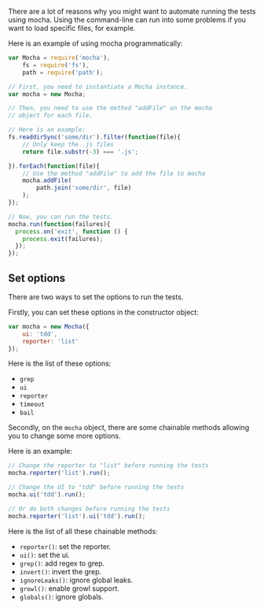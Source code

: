 There are a lot of reasons why you might want to automate running the tests using mocha. Using the command-line can run into some problems if you want to load specific files, for example.

Here is an example of using mocha programmatically:

```javascript
var Mocha = require('mocha'),
    fs = require('fs'),
    path = require('path');

// First, you need to instantiate a Mocha instance.
var mocha = new Mocha;

// Then, you need to use the method "addFile" on the mocha
// object for each file.

// Here is an example:
fs.readdirSync('some/dir').filter(function(file){
    // Only keep the .js files
    return file.substr(-3) === '.js';

}).forEach(function(file){
    // Use the method "addFile" to add the file to mocha
    mocha.addFile(
        path.join('some/dir', file)
    );
});

// Now, you can run the tests.
mocha.run(function(failures){
  process.on('exit', function () {
    process.exit(failures);
  });
});
```

## Set options

There are two ways to set the options to run the tests.

Firstly, you can set these options in the constructor object:

```javascript
var mocha = new Mocha({
    ui: 'tdd',
    reporter: 'list'
});
```

Here is the list of these options:

- `grep`
- `ui`
- `reporter`
- `timeout`
- `bail`

Secondly, on the `mocha` object, there are some chainable methods allowing you to change some more options.

Here is an example:

```javascript
// Change the reporter to "list" before running the tests
mocha.reporter('list').run();

// Change the UI to "tdd" before running the tests
mocha.ui('tdd').run();

// Or do both changes before running the tests
mocha.reporter('list').ui('tdd').run();
```

Here is the list of all these chainable methods:

- `reporter()`: set the reporter.
- `ui()`: set the ui.
- `grep()`: add regex to grep.
- `invert()`: invert the grep.
- `ignoreLeaks()`: ignore global leaks.
- `growl()`: enable growl support.
- `globals()`: ignore globals.